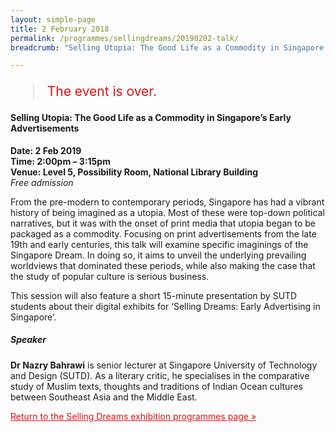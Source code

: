 ```yaml
---
layout: simple-page
title: 2 February 2018
permalink: /programmes/sellingdreams/20190202-talk/
breadcrumb: "Selling Utopia: The Good Life as a Commodity in Singapore’s Early Advertisements"

---
```


<blockquote style="color: #E21216; font-size: 150%;">The event is over.</blockquote>

<h4>Selling Utopia: The Good Life as a Commodity in Singapore’s Early Advertisements</h4>

__Date: 2 Feb 2019__<br>
__Time: 2:00pm – 3:15pm__<br>
__Venue: Level 5, Possibility Room, National Library Building__<br>
_Free admission_

From the pre-modern to contemporary periods, Singapore has had a vibrant history of being imagined as a utopia. Most of these were top-down political narratives, but it was with the onset of print media that utopia began to be packaged as a commodity. Focusing on print advertisements from the late 19th and early centuries, this talk will examine specific imaginings of the Singapore Dream. In doing so, it aims to unveil the underlying prevailing worldviews that dominated these periods, while also making the case that the study of popular culture is serious business.

This session will also feature a short 15-minute presentation by SUTD students about their digital exhibits for ‘Selling Dreams: Early Advertising in Singapore’.

##### Speaker
__Dr Nazry Bahrawi__ is senior lecturer at Singapore University of Technology and Design (SUTD). As a literary critic, he specialises in the comparative study of Muslim texts, thoughts and traditions of Indian Ocean cultures between Southeast Asia and the Middle East.

<a href="/exhibitions/past-exhibitions/sellingdreams/programmes/" style="color:#E21216;">Return to the Selling Dreams exhibition programmes page &#187;</a>
